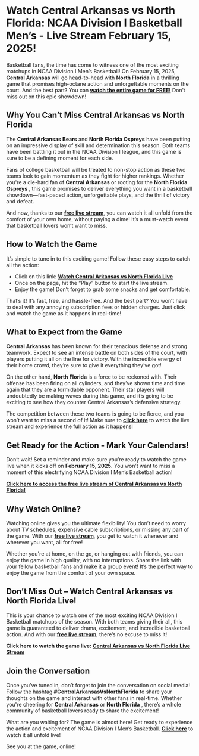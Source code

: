 # Watch Central Arkansas vs North Florida: NCAA Division I Basketball Men’s - Live Stream February 15, 2025!

Basketball fans, the time has come to witness one of the most exciting matchups in NCAA Division I Men’s Basketball! On February 15, 2025, **Central Arkansas** will go head-to-head with **North Florida** in a thrilling game that promises high-octane action and unforgettable moments on the court. And the best part? You can **[watch the entire game for FREE!](https://tinyurl.com/livestreamfreeo?st=Central+Arkansas+vs+North+Florida&si=ghc)** Don’t miss out on this epic showdown!

## Why You Can’t Miss Central Arkansas vs North Florida

The **Central Arkansas Bears** and **North Florida Ospreys** have been putting on an impressive display of skill and determination this season. Both teams have been battling it out in the NCAA Division I league, and this game is sure to be a defining moment for each side.

Fans of college basketball will be treated to non-stop action as these two teams look to gain momentum as they fight for higher rankings. Whether you're a die-hard fan of **Central Arkansas** or rooting for the **North Florida Ospreys** , this game promises to deliver everything you want in a basketball showdown—fast-paced action, unforgettable plays, and the thrill of victory and defeat.

And now, thanks to our **[free live stream](https://tinyurl.com/livestreamfreeo?st=Central+Arkansas+vs+North+Florida&si=ghc)**, you can watch it all unfold from the comfort of your own home, without paying a dime! It’s a must-watch event that basketball lovers won’t want to miss.

## How to Watch the Game

It’s simple to tune in to this exciting game! Follow these easy steps to catch all the action:

- Click on this link: **[Watch Central Arkansas vs North Florida Live](https://tinyurl.com/livestreamfreeo?st=Central+Arkansas+vs+North+Florida&si=ghc)**
- Once on the page, hit the “Play” button to start the live stream.
- Enjoy the game! Don’t forget to grab some snacks and get comfortable.

That’s it! It’s fast, free, and hassle-free. And the best part? You won’t have to deal with any annoying subscription fees or hidden charges. Just click and watch the game as it happens in real-time!

## What to Expect from the Game

**Central Arkansas** has been known for their tenacious defense and strong teamwork. Expect to see an intense battle on both sides of the court, with players putting it all on the line for victory. With the incredible energy of their home crowd, they’re sure to give it everything they’ve got!

On the other hand, **North Florida** is a force to be reckoned with. Their offense has been firing on all cylinders, and they’ve shown time and time again that they are a formidable opponent. Their star players will undoubtedly be making waves during this game, and it’s going to be exciting to see how they counter Central Arkansas’s defensive strategy.

The competition between these two teams is going to be fierce, and you won’t want to miss a second of it! Make sure to **[click here](https://tinyurl.com/livestreamfreeo?st=Central+Arkansas+vs+North+Florida&si=ghc)** to watch the live stream and experience the full action as it happens!

## Get Ready for the Action - Mark Your Calendars!

Don’t wait! Set a reminder and make sure you’re ready to watch the game live when it kicks off on **February 15, 2025**. You won’t want to miss a moment of this electrifying NCAA Division I Men’s Basketball action!

**[Click here to access the free live stream of Central Arkansas vs North Florida!](https://tinyurl.com/livestreamfreeo?st=Central+Arkansas+vs+North+Florida&si=ghc)**

## Why Watch Online?

Watching online gives you the ultimate flexibility! You don’t need to worry about TV schedules, expensive cable subscriptions, or missing any part of the game. With our **[free live stream](https://tinyurl.com/livestreamfreeo?st=Central+Arkansas+vs+North+Florida&si=ghc)**, you get to watch it whenever and wherever you want, all for free!

Whether you're at home, on the go, or hanging out with friends, you can enjoy the game in high quality, with no interruptions. Share the link with your fellow basketball fans and make it a group event! It’s the perfect way to enjoy the game from the comfort of your own space.

## Don’t Miss Out – Watch Central Arkansas vs North Florida Live!

This is your chance to watch one of the most exciting NCAA Division I Basketball matchups of the season. With both teams giving their all, this game is guaranteed to deliver drama, excitement, and incredible basketball action. And with our **[free live stream](https://tinyurl.com/livestreamfreeo?st=Central+Arkansas+vs+North+Florida&si=ghc)**, there’s no excuse to miss it!

**Click here to watch the game live: [Central Arkansas vs North Florida Live Stream](https://tinyurl.com/livestreamfreeo?st=Central+Arkansas+vs+North+Florida&si=ghc)**

## Join the Conversation

Once you’ve tuned in, don’t forget to join the conversation on social media! Follow the hashtag **#CentralArkansasVsNorthFlorida** to share your thoughts on the game and interact with other fans in real-time. Whether you're cheering for **Central Arkansas** or **North Florida** , there’s a whole community of basketball lovers ready to share the excitement!

What are you waiting for? The game is almost here! Get ready to experience the action and excitement of NCAA Division I Men’s Basketball. **[Click here](https://tinyurl.com/livestreamfreeo?st=Central+Arkansas+vs+North+Florida&si=ghc)** to watch it all unfold live!

See you at the game, online!
